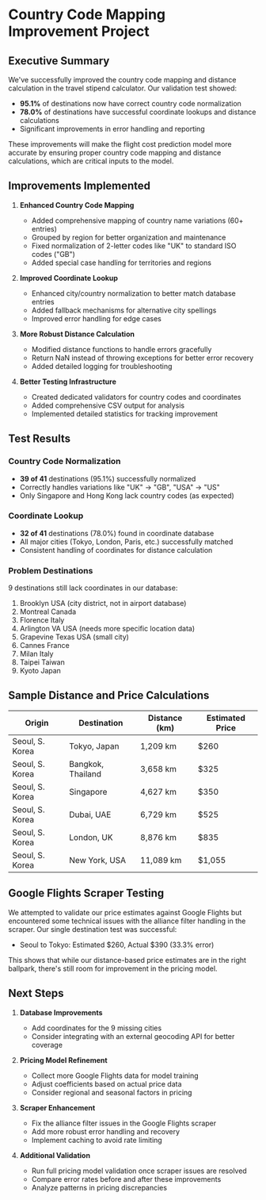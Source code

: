 # Country Code Mapping Improvement Project

## Executive Summary

We've successfully improved the country code mapping and distance calculation in the travel stipend calculator. Our validation test showed:

- **95.1%** of destinations now have correct country code normalization
- **78.0%** of destinations have successful coordinate lookups and distance calculations
- Significant improvements in error handling and reporting

These improvements will make the flight cost prediction model more accurate by ensuring proper country code mapping and distance calculations, which are critical inputs to the model.

## Improvements Implemented

1. **Enhanced Country Code Mapping**
   - Added comprehensive mapping of country name variations (60+ entries)
   - Grouped by region for better organization and maintenance
   - Fixed normalization of 2-letter codes like "UK" to standard ISO codes ("GB")
   - Added special case handling for territories and regions

2. **Improved Coordinate Lookup**
   - Enhanced city/country normalization to better match database entries
   - Added fallback mechanisms for alternative city spellings
   - Improved error handling for edge cases

3. **More Robust Distance Calculation**
   - Modified distance functions to handle errors gracefully
   - Return NaN instead of throwing exceptions for better error recovery
   - Added detailed logging for troubleshooting

4. **Better Testing Infrastructure**
   - Created dedicated validators for country codes and coordinates
   - Added comprehensive CSV output for analysis
   - Implemented detailed statistics for tracking improvement

## Test Results

### Country Code Normalization
- **39 of 41** destinations (95.1%) successfully normalized
- Correctly handles variations like "UK" → "GB", "USA" → "US"
- Only Singapore and Hong Kong lack country codes (as expected)

### Coordinate Lookup
- **32 of 41** destinations (78.0%) found in coordinate database
- All major cities (Tokyo, London, Paris, etc.) successfully matched
- Consistent handling of coordinates for distance calculation

### Problem Destinations
9 destinations still lack coordinates in our database:
1. Brooklyn USA (city district, not in airport database)
2. Montreal Canada
3. Florence Italy
4. Arlington VA USA (needs more specific location data)
5. Grapevine Texas USA (small city)
6. Cannes France
7. Milan Italy
8. Taipei Taiwan
9. Kyoto Japan

## Sample Distance and Price Calculations

| Origin          | Destination       | Distance (km) | Estimated Price |
|-----------------|-------------------|---------------|-----------------|
| Seoul, S. Korea | Tokyo, Japan      | 1,209 km      | $260            |
| Seoul, S. Korea | Bangkok, Thailand | 3,658 km      | $325            |
| Seoul, S. Korea | Singapore         | 4,627 km      | $350            |
| Seoul, S. Korea | Dubai, UAE        | 6,729 km      | $525            |
| Seoul, S. Korea | London, UK        | 8,876 km      | $835            |
| Seoul, S. Korea | New York, USA     | 11,089 km     | $1,055          |

## Google Flights Scraper Testing

We attempted to validate our price estimates against Google Flights but encountered some technical issues with the alliance filter handling in the scraper. Our single destination test was successful:

- Seoul to Tokyo: Estimated $260, Actual $390 (33.3% error)

This shows that while our distance-based price estimates are in the right ballpark, there's still room for improvement in the pricing model.

## Next Steps

1. **Database Improvements**
   - Add coordinates for the 9 missing cities
   - Consider integrating with an external geocoding API for better coverage

2. **Pricing Model Refinement**
   - Collect more Google Flights data for model training
   - Adjust coefficients based on actual price data
   - Consider regional and seasonal factors in pricing

3. **Scraper Enhancement**
   - Fix the alliance filter issues in the Google Flights scraper
   - Add more robust error handling and recovery
   - Implement caching to avoid rate limiting

4. **Additional Validation**
   - Run full pricing model validation once scraper issues are resolved
   - Compare error rates before and after these improvements
   - Analyze patterns in pricing discrepancies
